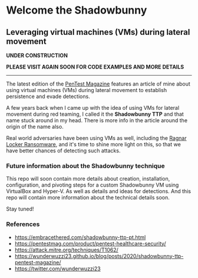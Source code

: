 # Welcome the Shadowbunny 
## Leveraging virtual machines (VMs) during lateral movement

**UNDER CONSTRUCTION**

**PLEASE VISIT AGAIN SOON FOR CODE EXAMPLES AND MORE DETAILS**

**********************************************************

The latest edition of the [PenTest Magazine](https://pentestmag.com/product/pentest-healthcare-security/) features an article of mine about using virtual machines (VMs) during lateral movement to establish persistence and evade detections.

A few years back when I came up with the idea of using VMs for lateral movement during red teaming, I called it the **Shadowbunny TTP** and that name stuck around in my head. There is more info in the article around the origin of the name also.

Real world adversaries have been using VMs as well, including the [Ragnar Locker Ransomware](https://news.sophos.com/en-us/2020/05/21/ragnar-locker-ransomware-deploys-virtual-machine-to-dodge-security/), and it's time to shine more light on this, so that we have better chances of detecting such attacks.

### Future information about the Shadowbunny technique

This repo will soon contain more details about creation, installation, configuration, and pivoting steps for a custom Shadowbunny VM using VirtualBox and Hyper-V. As well as details and ideas for detections.
And this repo will contain more information about the technical details soon.

Stay tuned!

### References
* https://embracethered.com/shadowbunny-ttp-pt.html
* https://pentestmag.com/product/pentest-healthcare-security/
* https://attack.mitre.org/techniques/T1062/
* https://wunderwuzzi23.github.io/blog/posts/2020/shadowbunny-ttp-pentest-magazine/
* https://twitter.com/wunderwuzzi23


